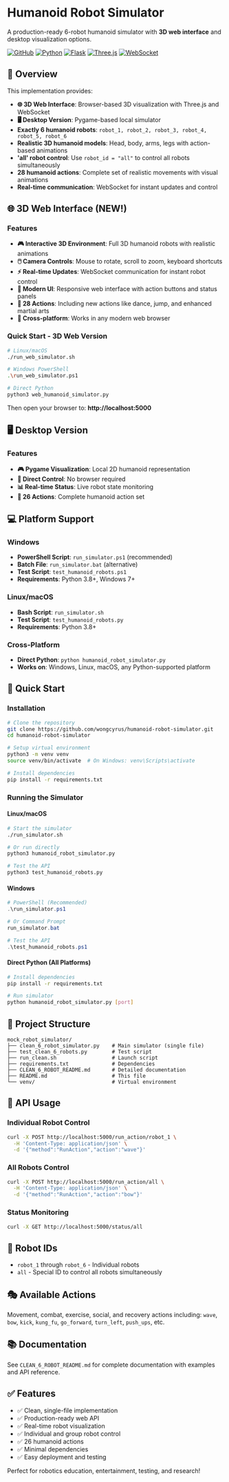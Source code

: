 # Humanoid Robot Simulator

A production-ready 6-robot humanoid simulator with **3D web interface** and desktop visualization options.

[![GitHub](https://img.shields.io/badge/GitHub-wongcyrus-blue?logo=github)](https://github.com/wongcyrus/humanoid-robot-simulator)
[![Python](https://img.shields.io/badge/Python-3.8+-green?logo=python)](https://python.org)
[![Flask](https://img.shields.io/badge/Flask-2.0+-red?logo=flask)](https://flask.palletsprojects.com)
[![Three.js](https://img.shields.io/badge/Three.js-r128-orange?logo=javascript)](https://threejs.org)
[![WebSocket](https://img.shields.io/badge/WebSocket-Real--time-purple?logo=websocket)](https://developer.mozilla.org/en-US/docs/Web/API/WebSockets_API)

## 🎯 Overview

This implementation provides:
- **🌐 3D Web Interface**: Browser-based 3D visualization with Three.js and WebSocket
- **🖥️ Desktop Version**: Pygame-based local simulator
- **Exactly 6 humanoid robots**: `robot_1, robot_2, robot_3, robot_4, robot_5, robot_6`
- **Realistic 3D humanoid models**: Head, body, arms, legs with action-based animations
- **'all' robot control**: Use `robot_id = "all"` to control all robots simultaneously
- **28 humanoid actions**: Complete set of realistic movements with visual animations
- **Real-time communication**: WebSocket for instant updates and control

## 🌐 3D Web Interface (NEW!)

### Features
- **🎮 Interactive 3D Environment**: Full 3D humanoid robots with realistic animations
- **🖱️ Camera Controls**: Mouse to rotate, scroll to zoom, keyboard shortcuts
- **⚡ Real-time Updates**: WebSocket communication for instant robot control
- **🎨 Modern UI**: Responsive web interface with action buttons and status panels
- **🎯 28 Actions**: Including new actions like dance, jump, and enhanced martial arts
- **📱 Cross-platform**: Works in any modern web browser

### Quick Start - 3D Web Version
```bash
# Linux/macOS
./run_web_simulator.sh

# Windows PowerShell
.\run_web_simulator.ps1

# Direct Python
python3 web_humanoid_simulator.py
```

Then open your browser to: **http://localhost:5000**

## 🖥️ Desktop Version

### Features
- **🎮 Pygame Visualization**: Local 2D humanoid representation
- **🔧 Direct Control**: No browser required
- **📊 Real-time Status**: Live robot state monitoring
- **🎯 26 Actions**: Complete humanoid action set

## 💻 Platform Support

### Windows
- **PowerShell Script**: `run_simulator.ps1` (recommended)
- **Batch File**: `run_simulator.bat` (alternative)
- **Test Script**: `test_humanoid_robots.ps1`
- **Requirements**: Python 3.8+, Windows 7+

### Linux/macOS
- **Bash Script**: `run_simulator.sh`
- **Test Script**: `test_humanoid_robots.py`
- **Requirements**: Python 3.8+

### Cross-Platform
- **Direct Python**: `python humanoid_robot_simulator.py`
- **Works on**: Windows, Linux, macOS, any Python-supported platform

## 🚀 Quick Start

### Installation

```bash
# Clone the repository
git clone https://github.com/wongcyrus/humanoid-robot-simulator.git
cd humanoid-robot-simulator

# Setup virtual environment
python3 -m venv venv
source venv/bin/activate  # On Windows: venv\Scripts\activate

# Install dependencies
pip install -r requirements.txt
```

### Running the Simulator

#### Linux/macOS
```bash
# Start the simulator
./run_simulator.sh

# Or run directly
python3 humanoid_robot_simulator.py

# Test the API
python3 test_humanoid_robots.py
```

#### Windows
```powershell
# PowerShell (Recommended)
.\run_simulator.ps1

# Or Command Prompt
run_simulator.bat

# Test the API
.\test_humanoid_robots.ps1
```

#### Direct Python (All Platforms)
```bash
# Install dependencies
pip install -r requirements.txt

# Run simulator
python humanoid_robot_simulator.py [port]
```

## 📁 Project Structure

```
mock_robot_simulator/
├── clean_6_robot_simulator.py    # Main simulator (single file)
├── test_clean_6_robots.py        # Test script
├── run_clean.sh                  # Launch script
├── requirements.txt              # Dependencies
├── CLEAN_6_ROBOT_README.md       # Detailed documentation
├── README.md                     # This file
└── venv/                         # Virtual environment
```

## 📡 API Usage

### Individual Robot Control
```bash
curl -X POST http://localhost:5000/run_action/robot_1 \
  -H 'Content-Type: application/json' \
  -d '{"method":"RunAction","action":"wave"}'
```

### All Robots Control
```bash
curl -X POST http://localhost:5000/run_action/all \
  -H 'Content-Type: application/json' \
  -d '{"method":"RunAction","action":"bow"}'
```

### Status Monitoring
```bash
curl -X GET http://localhost:5000/status/all
```

## 🤖 Robot IDs

- `robot_1` through `robot_6` - Individual robots
- `all` - Special ID to control all robots simultaneously

## 🎭 Available Actions

Movement, combat, exercise, social, and recovery actions including:
`wave`, `bow`, `kick`, `kung_fu`, `go_forward`, `turn_left`, `push_ups`, etc.

## 📚 Documentation

See `CLEAN_6_ROBOT_README.md` for complete documentation with examples and API reference.

## ✅ Features

- ✅ Clean, single-file implementation
- ✅ Production-ready web API
- ✅ Real-time robot visualization
- ✅ Individual and group robot control
- ✅ 26 humanoid actions
- ✅ Minimal dependencies
- ✅ Easy deployment and testing

Perfect for robotics education, entertainment, testing, and research!
